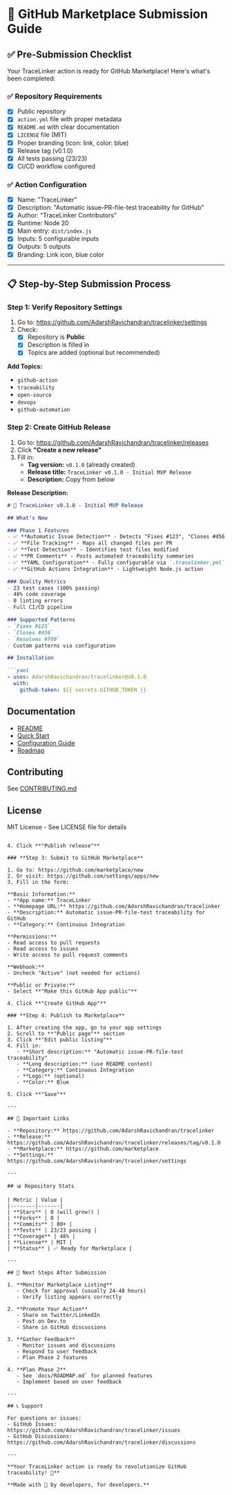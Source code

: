 # 🚀 GitHub Marketplace Submission Guide

## ✅ Pre-Submission Checklist

Your TraceLinker action is ready for GitHub Marketplace! Here's what's been completed:

### ✅ Repository Requirements
- [x] Public repository
- [x] `action.yml` file with proper metadata
- [x] `README.md` with clear documentation
- [x] `LICENSE` file (MIT)
- [x] Proper branding (icon: link, color: blue)
- [x] Release tag (v0.1.0)
- [x] All tests passing (23/23)
- [x] CI/CD workflow configured

### ✅ Action Configuration
- [x] Name: "TraceLinker"
- [x] Description: "Automatic issue-PR-file-test traceability for GitHub"
- [x] Author: "TraceLinker Contributors"
- [x] Runtime: Node 20
- [x] Main entry: `dist/index.js`
- [x] Inputs: 5 configurable inputs
- [x] Outputs: 5 outputs
- [x] Branding: Link icon, blue color

---

## 📋 Step-by-Step Submission Process

### **Step 1: Verify Repository Settings**

1. Go to: https://github.com/AdarshRavichandran/tracelinker/settings
2. Check:
   - [x] Repository is **Public**
   - [x] Description is filled in
   - [x] Topics are added (optional but recommended)

**Add Topics:**
- `github-action`
- `traceability`
- `open-source`
- `devops`
- `github-automation`

### **Step 2: Create GitHub Release**

1. Go to: https://github.com/AdarshRavichandran/tracelinker/releases
2. Click **"Create a new release"**
3. Fill in:
   - **Tag version:** `v0.1.0` (already created)
   - **Release title:** `TraceLinker v0.1.0 - Initial MVP Release`
   - **Description:** Copy from below

**Release Description:**

```markdown
# 🎉 TraceLinker v0.1.0 - Initial MVP Release

## What's New

### Phase 1 Features
- ✅ **Automatic Issue Detection** - Detects "Fixes #123", "Closes #456" patterns
- ✅ **File Tracking** - Maps all changed files per PR
- ✅ **Test Detection** - Identifies test files modified
- ✅ **PR Comments** - Posts automated traceability summaries
- ✅ **YAML Configuration** - Fully configurable via `.tracelinker.yml`
- ✅ **GitHub Actions Integration** - Lightweight Node.js action

### Quality Metrics
- 23 test cases (100% passing)
- 48% code coverage
- 0 linting errors
- Full CI/CD pipeline

### Supported Patterns
- `Fixes #123`
- `Closes #456`
- `Resolves #789`
- Custom patterns via configuration

## Installation

```yaml
- uses: AdarshRavichandran/tracelinker@v0.1.0
  with:
    github-token: ${{ secrets.GITHUB_TOKEN }}
```

## Documentation

- [README](https://github.com/AdarshRavichandran/tracelinker#readme)
- [Quick Start](https://github.com/AdarshRavichandran/tracelinker/blob/main/QUICK_START.md)
- [Configuration Guide](https://github.com/AdarshRavichandran/tracelinker/blob/main/docs/configuration.md)
- [Roadmap](https://github.com/AdarshRavichandran/tracelinker/blob/main/docs/ROADMAP.md)

## Contributing

See [CONTRIBUTING.md](https://github.com/AdarshRavichandran/tracelinker/blob/main/CONTRIBUTING.md)

## License

MIT License - See LICENSE file for details
```

4. Click **"Publish release"**

### **Step 3: Submit to GitHub Marketplace**

1. Go to: https://github.com/marketplace/new
2. Or visit: https://github.com/settings/apps/new
3. Fill in the form:

**Basic Information:**
- **App name:** TraceLinker
- **Homepage URL:** https://github.com/AdarshRavichandran/tracelinker
- **Description:** Automatic issue-PR-file-test traceability for GitHub
- **Category:** Continuous Integration

**Permissions:**
- Read access to pull requests
- Read access to issues
- Write access to pull request comments

**Webhook:**
- Uncheck "Active" (not needed for actions)

**Public or Private:**
- Select **"Make this GitHub App public"**

4. Click **"Create GitHub App"**

### **Step 4: Publish to Marketplace**

1. After creating the app, go to your app settings
2. Scroll to **"Public page"** section
3. Click **"Edit public listing"**
4. Fill in:
   - **Short description:** "Automatic issue-PR-file-test traceability"
   - **Long description:** (use README content)
   - **Category:** Continuous Integration
   - **Logo:** (optional)
   - **Color:** Blue

5. Click **"Save"**

---

## 🔗 Important Links

- **Repository:** https://github.com/AdarshRavichandran/tracelinker
- **Release:** https://github.com/AdarshRavichandran/tracelinker/releases/tag/v0.1.0
- **Marketplace:** https://github.com/marketplace
- **Settings:** https://github.com/AdarshRavichandran/tracelinker/settings

---

## 📊 Repository Stats

| Metric | Value |
|--------|-------|
| **Stars** | 0 (will grow!) |
| **Forks** | 0 |
| **Commits** | 80+ |
| **Tests** | 23/23 passing |
| **Coverage** | 48% |
| **License** | MIT |
| **Status** | ✅ Ready for Marketplace |

---

## 🎯 Next Steps After Submission

1. **Monitor Marketplace Listing**
   - Check for approval (usually 24-48 hours)
   - Verify listing appears correctly

2. **Promote Your Action**
   - Share on Twitter/LinkedIn
   - Post on Dev.to
   - Share in GitHub discussions

3. **Gather Feedback**
   - Monitor issues and discussions
   - Respond to user feedback
   - Plan Phase 2 features

4. **Plan Phase 2**
   - See `docs/ROADMAP.md` for planned features
   - Implement based on user feedback

---

## 📞 Support

For questions or issues:
- GitHub Issues: https://github.com/AdarshRavichandran/tracelinker/issues
- GitHub Discussions: https://github.com/AdarshRavichandran/tracelinker/discussions

---

**Your TraceLinker action is ready to revolutionize GitHub traceability! 🚀**

**Made with 🔗 by developers, for developers.**

